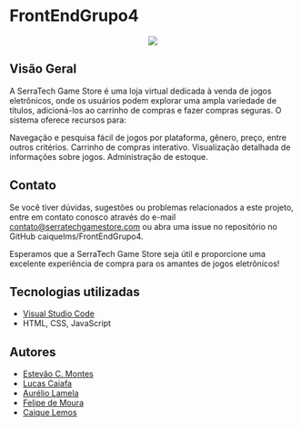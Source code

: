# FrontEndGrupo4

<p align="center">
  <img src="https://github.com/caiquelms/FrontEndGrupo4/assets/120669865/a337bb5b-ac8a-4fbc-828f-686be0e048a3">
</p>





## Visão Geral
A SerraTech Game Store é uma loja virtual dedicada à venda de jogos eletrônicos, onde os usuários podem explorar uma ampla variedade de títulos, adicioná-los ao carrinho de compras e fazer compras seguras. O sistema oferece recursos para:

Navegação e pesquisa fácil de jogos por plataforma, gênero, preço, entre outros critérios.
Carrinho de compras interativo.
Visualização detalhada de informações sobre jogos.
Administração de estoque.

## Contato
Se você tiver dúvidas, sugestões ou problemas relacionados a este projeto, entre em contato conosco através do e-mail contato@serratechgamestore.com ou abra uma issue no repositório no GitHub  caiquelms/FrontEndGrupo4.

Esperamos que a SerraTech Game Store seja útil e proporcione uma excelente experiência de compra para os amantes de jogos eletrônicos!

## Tecnologias utilizadas
- [Visual Studio Code](https://code.visualstudio.com)
- HTML, CSS, JavaScript

## Autores
- [Estevão C. Montes](https://github.com/Estevao1323)
- [Lucas Caiafa](https://github.com/lucascaiafa00)
- [Aurélio Lamela](https://github.com/netolamela)
- [Felipe de Moura](https://github.com/sh9bba)
- [Caique Lemos](https://github.com/caiquelms)
